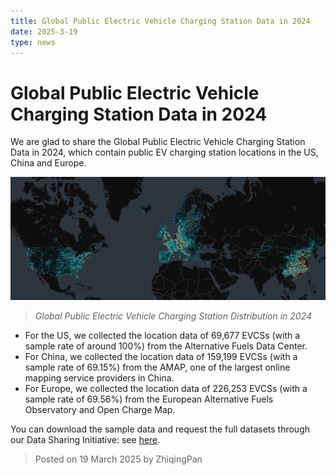 ```yaml
---
title: Global Public Electric Vehicle Charging Station Data in 2024
date: 2025-3-19
type: news
---
```


# Global Public Electric Vehicle Charging Station Data in 2024

We are glad to share the Global Public Electric Vehicle Charging Station Data in 2024, which contain public EV charging station locations in the US, China and Europe. 

![Global Public Electric Vehicle Charging Station Data in 2024](./imgs/3.png)
> *Global Public Electric Vehicle Charging Station Distribution in 2024*

- For the US, we collected the location data of 69,677 EVCSs (with a sample rate of around 100%) from the Alternative Fuels Data Center.
- For China, we collected the location data of 159,199 EVCSs (with a sample rate of 69.15%) from the AMAP, one of the largest online mapping service providers in China.
- For Europe, we collected the location data of 226,253 EVCSs (with a sample rate of 69.56%) from the European Alternative Fuels Observatory and Open Charge Map.

You can download the sample data and request the full datasets through our Data Sharing Initiative: see [here](/data). 

> Posted on 19 March 2025 by ZhiqingPan

<style scoped>
img {
    background-color: white;
}
</style>
